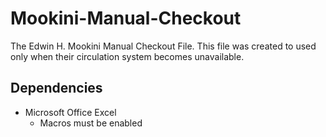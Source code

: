 # Mookini-Manual-Checkout
The Edwin H. Mookini Manual Checkout File. This file was created to used only when their circulation system becomes unavailable. 

## Dependencies
  - Microsoft Office Excel
    - Macros must be enabled
